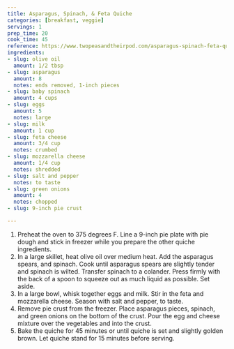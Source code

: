 ```yaml
---
title: Asparagus, Spinach, & Feta Quiche
categories: [breakfast, veggie]
servings: 1
prep_time: 20
cook_time: 45
reference: https://www.twopeasandtheirpod.com/asparagus-spinach-feta-quiche/#wprm-recipe-container-41792
ingredients:
- slug: olive oil
  amount: 1/2 tbsp
- slug: asparagus
  amount: 8
  notes: ends removed, 1-inch pieces
- slug: baby spinach
  amount: 4 cups
- slug: eggs
  amount: 5
  notes: large
- slug: milk
  amount: 1 cup
- slug: feta cheese
  amount: 3/4 cup
  notes: crumbed
- slug: mozzarella cheese
  amount: 1/4 cup
  notes: shredded
- slug: salt and pepper
  notes: to taste
- slug: green onions
  amount: 4
  notes: chopped
- slug: 9-inch pie crust

---
```


1. Preheat the oven to 375 degrees F. Line a 9-inch pie plate with pie dough and stick in freezer while you prepare the other quiche ingredients.
2. In a large skillet, heat olive oil over medium heat. Add the asparagus spears, and spinach. Cook until asparagus spears are slightly tender and spinach is wilted. Transfer spinach to a colander. Press firmly with the back of a spoon to squeeze out as much liquid as possible. Set aside.
3. In a large bowl, whisk together eggs and milk. Stir in the feta and mozzarella cheese. Season with salt and pepper, to taste.
4. Remove pie crust from the freezer. Place asparagus pieces, spinach, and green onions on the bottom of the crust. Pour the egg and cheese mixture over the vegetables and into the crust.
5. Bake the quiche for 45 minutes or until quiche is set and slightly golden brown. Let quiche stand for 15 minutes before serving.

